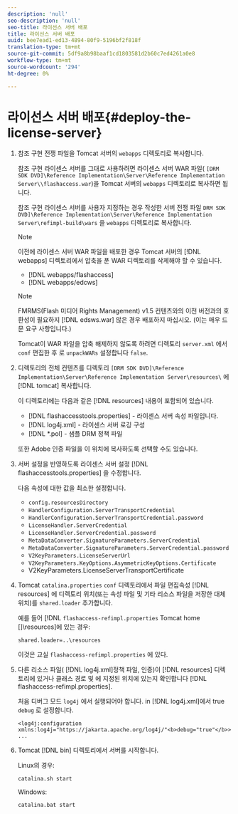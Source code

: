 ```yaml
---
description: 'null'
seo-description: 'null'
seo-title: 라이선스 서버 배포
title: 라이선스 서버 배포
uuid: bee7ead1-ed13-4894-80f9-5196bf2f818f
translation-type: tm+mt
source-git-commit: 5df9a8b98baaf1cd1803581d2b60c7ed4261a0e8
workflow-type: tm+mt
source-wordcount: '294'
ht-degree: 0%

---
```



# 라이선스 서버 배포{#deploy-the-license-server}

1. 참조 구현 전쟁 파일을 Tomcat 서버의 `webapps` 디렉토리로 복사합니다.

   참조 구현 라이센스 서버를 그대로 사용하려면 라이센스 서버 WAR 파일( `[DRM SDK DVD]\Reference Implementation\Server\Reference Implementation Server\\flashaccess.war`)을 Tomcat 서버의 `webapps` 디렉토리로 복사하면 됩니다.

   참조 구현 라이센스 서버를 사용자 지정하는 경우 작성한 서버 전쟁 파일 `DRM SDK DVD]\Reference Implementation\Server\Reference Implementation Server\refimpl-build\wars` 을 `webapps` 디렉토리로 복사합니다.

   >[!NOTE]
   >
   >이전에 라이센스 서버 WAR 파일을 배포한 경우 Tomcat 서버의 [!DNL webapps] 디렉토리에서 압축을 푼 WAR 디렉토리를 삭제해야 할 수 있습니다.
   >
   >* [!DNL webapps/flashaccess]
   >* [!DNL webapps/edcws]


   >[!NOTE]
   >
   >FMRMS(Flash 미디어 Rights Management) v1.5 컨텐츠와의 이전 버전과의 호환성이 필요하지 [!DNL edsws.war] 않은 경우 배포하지 마십시오. (이는 매우 드문 요구 사항입니다.)
   >
   >Tomcat이 WAR 파일을 압축 해제하지 않도록 하려면 디렉토리 `server.xml` 에서 `conf` 편집한 후 로 `unpackWARs` 설정합니다 `false`.

1. 디렉토리의 전체 컨텐츠를 디렉토리 `[DRM SDK DVD]\Reference Implementation\Server\Reference Implementation Server\resources\` 에 [!DNL tomcat] 복사합니다.

   이 디렉토리에는 다음과 같은 [!DNL resources] 내용이 포함되어 있습니다.

   * [!DNL flashaccesstools.properties] - 라이센스 서버 속성 파일입니다.
   * [!DNL log4j.xml] - 라이센스 서버 로깅 구성
   * [!DNL *.pol] - 샘플 DRM 정책 파일

   또한 Adobe 인증 파일을 이 위치에 복사하도록 선택할 수도 있습니다.

1. 서버 설정을 반영하도록 라이센스 서버 설정 [!DNL flashaccesstools.properties] 을 수정합니다.

   다음 속성에 대한 값을 최소한 설정합니다.

   * `config.resourcesDirectory`
   * `HandlerConfiguration.ServerTransportCredential`
   * `HandlerConfiguration.ServerTransportCredential.password`
   * `LicenseHandler.ServerCredential`
   * `LicenseHandler.ServerCredential.password`
   * `MetaDataConverter.SignatureParameters.ServerCredential`
   * `MetaDataConverter.SignatureParameters.ServerCredential.password`
   * `V2KeyParameters.LicenseServerUrl`
   * `V2KeyParameters.KeyOptions.AsymmetricKeyOptions.Certificate`
   * V2KeyParameters.LicenseServerTransportCertificate

1. Tomcat `catalina.properties` `conf` 디렉토리에서 파일 편집속성 [!DNL resources] 에 디렉토리 위치(또는 속성 파일 및 기타 리소스 파일을 저장한 대체 위치)를 `shared.loader` 추가합니다.

   예를 들어 [!DNL `flashaccess-refimpl.properties` Tomcat home []\resources\]에 있는 경우:

   ```
   shared.loader=..\resources
   ```

   이것은 교실 `flashaccess-refimpl.properties` 에 있다.
1. 다른 리소스 파일( [!DNL log4j.xml]정책 파일, 인증)이 [!DNL resources] 디렉토리에 있거나 클래스 경로 및 에 지정된 위치에 있는지 확인합니다 [!DNL flashaccess-refimpl.properties].

   처음 디버그 모드 `log4j` 에서 실행되어야 합니다. in [!DNL log4j.xml]에서 true `debug` 로 설정합니다.

   ```
   <log4j:configuration xmlns:log4j="https://jakarta.apache.org/log4j/"<b>debug="true"</b>>
   ...
   ```

1. Tomcat [!DNL bin] 디렉토리에서 서버를 시작합니다.

   Linux의 경우:

   ```
   catalina.sh start
   ```

   Windows:

   ```
   catalina.bat start
   ```
